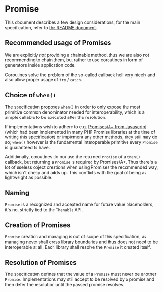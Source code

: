 # Promise

This document describes a few design considerations, for the main specification, refer to [the README document](README.md).

## Recommended usage of Promises

We are explicitly _not_ providing a chainable method, thus we are also not recommending to chain them, but rather to use coroutines in form of generators inside application code.

Coroutines solve the problem of the so-called callback hell very nicely and also allow proper usage of `try` / `catch`.

## Choice of `when()`

The specification proposes `when()` in order to only expose the most primitive common denominator needed for interoperability, which is a simple callable to be executed after the resolution.

If implementations wish to adhere to e.g. [Promises/A+ from Javascript](https://promisesaplus.com) (which had been implemented in many PHP Promise libraries at the time of writing this specification) or implement any other methods, they still may do so; `when()` however is the fundamental interoperable primitive every `Promise` is guaranteed to have.

Additionally, coroutines do not use the returned `Promise` of a `then()` callback, but returning a `Promise` is required by Promises/A+. Thus there's a lot of useless object creations when using Promises the recommended way, which isn't cheap and adds up. This conflicts with the goal of being as lightweight as possible.

## Naming

`Promise` is a recognized and accepted name for future value placeholders, it's not strictly tied to the `Thenable` API.

## Creation of Promises

`Promise` creation and managing is out of scope of this specification, as managing never shall cross library boundaries and thus does not need to be interoperable at all. Each library shall resolve the `Promise` it created itself.

## Resolution of Promises

The specification defines that the value of a `Promise` must never be another `Promise`. Implementations may still accept to be resolved by a promise and then defer the resolution until the passed promise resolves.
